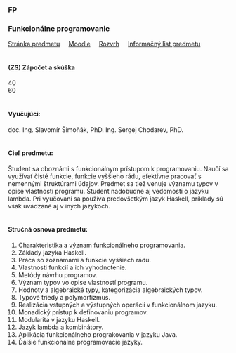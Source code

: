 ### FP
### Funkcionálne programovanie

[Stránka predmetu](https://kurzy.kpi.fei.tuke.sk/fp/)&nbsp;&nbsp;&nbsp;&nbsp;
[Moodle](https://moodle.fei.tuke.sk/enrol/index.php?id=72)&nbsp;&nbsp;&nbsp;&nbsp;
[Rozvrh](https://maisportal.tuke.sk/portal/rozvrhy.mais)&nbsp;&nbsp;&nbsp;&nbsp;
[Informačný list predmetu](https://maisportal.tuke.sk/portal/tlacPredmetuOSP.mais?predmetId=52655884&lang=sk)&nbsp;&nbsp;&nbsp;&nbsp;
<br>
<br>

#### (ZS) Zápočet a skúška
<div class="points-bar">
  <div class="points zapocet" style="width: 40%">40</div>
  <div class="points skuska" style="width: 60%">60</div>
</div>
<br>

#### Vyučujúci:
doc. Ing. Slavomír Šimoňák, PhD.
Ing. Sergej Chodarev, PhD.
<br>
<br>

#### Cieľ predmetu:
Študent sa oboznámi s funkcionálnym prístupom k programovaniu. Naučí sa využívať čisté funkcie, funkcie vyššieho rádu, efektívne pracovať s nemennými štruktúrami údajov. Predmet sa tiež venuje významu typov v opise vlastností programu. Študent nadobudne aj vedomosti o jazyku lambda. Pri vyučovaní sa používa predovšetkým jazyk Haskell, príklady sú však uvádzané aj v iných jazykoch.
<br>
<br>

#### Stručná osnova predmetu:
1. Charakteristika a význam funkcionálneho programovania.
2. Základy jazyka Haskell.
3. Práca so zoznamami a funkcie vyššiech rádu.
4. Vlastnosti funkcií a ich vyhodnotenie.
5. Metódy návrhu programov.
6. Význam typov vo opise vlastností programu.
7. Hodnoty a algebraické typy, kategorizácia algebraických typov.
8. Typové triedy a polymorfizmus.
9. Realizácia vstupných a výstupných operácií v funkcionálnom jazyku.
10. Monadický prístup k definovaniu programov.
11. Modularita v jazyku Haskell.
12. Jazyk lambda a kombinátory.
13. Aplikácia funkcionálneho prograkovania v jazyku Java.
14. Ďalšie funkcionálne programovacie jazyky.